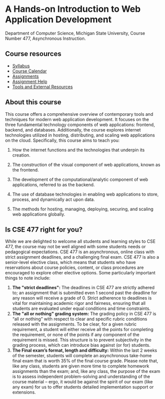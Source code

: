 # A Hands-on Introduction to Web Application Development

Department of Computer Science, Michigan State University, Course Number 477, Asynchronous Instruction.



## Course resources 

* [Syllabus](documents/syllabus.md)
* [Course Calendar](documents/calendar.md)
* [Assignments](documents/homework.md)
* [Assignment Help](documents/teaching.md)
* [Tools and External Resources](documents/tools-and-resources.md)



## About this course

This course offers a comprehensive overview of contemporary tools and techniques for modern web application development. It focuses on the three fundamental technology components of web applications: frontend, backend, and databases. Additionally, the course explores internet technologies utilized in hosting, distributing, and scaling web applications on the cloud. Specifically, this course aims to teach you:

1. How the internet functions and the technologies that underpin its creation.

2. The construction of the visual component of web applications, known as the frontend.

3. The development of the computational/analytic component of web applications, referred to as the backend.

4. The use of database technologies in enabling web applications to store, process, and dynamically act upon data.

5. The methods for hosting, managing, deploying, securing, and scaling web applications globally.

   


## Is CSE 477 right for you?

While we are delighted to welcome all students and learning styles to CSE 477, the course may not be well aligned with some students needs or pedagogical expectations. CSE 477 is an asynchronous, online class with strict assignment deadlines, and a challenging final exam. CSE 477 is also a senior-level elective class, which means that students who have reservations about course policies, content, or class procedures are encouraged to explore other elective options. Some particularly important things to note include:

1. **The "strict deadlines":** The deadlines in CSE 477 are strictly adhered to; an assignment that is submitted even 1 second past the deadline for any reason will receive a grade of 0. Strict adherence to deadlines is vital for maintaining academic rigor and fairness, ensuring that all students are evaluated under equal conditions and time constraints.  
2. **The "all or nothing" grading system:** The grading policy in CSE 477 is “all or nothing” with respect to clear and specific rubric conditions released with the assignments. To be clear, for a given rubric requirement, a student will either receive all the points for completing the requirement, or none of the points if any component of the requirement is missed.  This structure is to prevent subjectivity in the grading process, which can introduce bias against (or for) students. 
3. **The Final exam’s format, length and difficulty:** Within the last 2 weeks of the semester, students will complete an asynchronous take-home final exam that is worth 35% of the final course grade. Please note that, like any class, students are given more time to complete homework assignments than the exam; and, like any class, the purpose of the exam is to assess independent problem-solving and understanding of the course material – ergo, it would be against the spirit of our exam (like any exam) for us to offer students detailed implementation support or extensions. 
